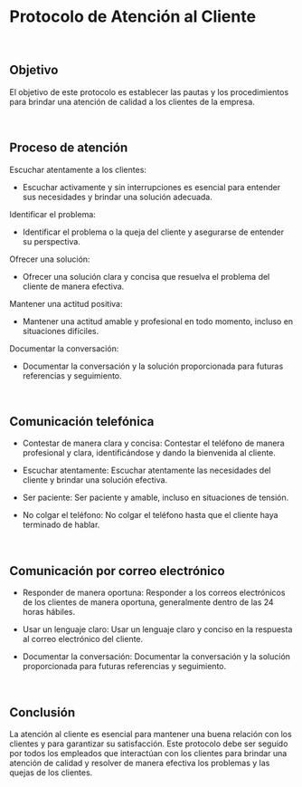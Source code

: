 # Protocolo de Atención al Cliente

<br>


## Objetivo
El objetivo de este protocolo es establecer las pautas y los procedimientos para brindar una atención de calidad a los clientes de la empresa.

<br>

## Proceso de atención
Escuchar atentamente a los clientes:

* Escuchar activamente y sin interrupciones es esencial para entender sus necesidades y brindar una solución adecuada.

Identificar el problema: 
* Identificar el problema o la queja del cliente y asegurarse de entender su perspectiva.

Ofrecer una solución: 
* Ofrecer una solución clara y concisa que resuelva el problema del cliente de manera efectiva.

Mantener una actitud positiva: 
* Mantener una actitud amable y profesional en todo momento, incluso en situaciones difíciles.

Documentar la conversación: 
* Documentar la conversación y la solución proporcionada para futuras referencias y seguimiento.

<br>

## Comunicación telefónica
* Contestar de manera clara y concisa: Contestar el teléfono de manera profesional y clara, identificándose y dando la bienvenida al cliente.

* Escuchar atentamente: Escuchar atentamente las necesidades del cliente y brindar una solución efectiva.

* Ser paciente: Ser paciente y amable, incluso en situaciones de tensión.

* No colgar el teléfono: No colgar el teléfono hasta que el cliente haya terminado de hablar.

<br>

## Comunicación por correo electrónico
* Responder de manera oportuna: Responder a los correos electrónicos de los clientes de manera oportuna, generalmente dentro de las 24 horas hábiles.

* Usar un lenguaje claro: Usar un lenguaje claro y conciso en la respuesta al correo electrónico del cliente.

* Documentar la conversación: Documentar la conversación y la solución proporcionada para futuras referencias y seguimiento.

<br>

## Conclusión
La atención al cliente es esencial para mantener una buena relación con los clientes y para garantizar su satisfacción. Este protocolo debe ser seguido por todos los empleados que interactúan con los clientes para brindar una atención de calidad y resolver de manera efectiva los problemas y las quejas de los clientes.